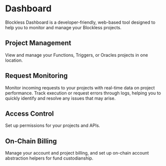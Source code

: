 # Dashboard

Blockless Dashboard is a developer-friendly, web-based tool designed to help you to monitor and manage your Blockless projects.

## Project Management

View and manage your Functions, Triggers, or Oracles projects in one location.

## Request Monitoring

Monitor incoming requests to your projects with real-time data on project performance. Track execution or request errors through logs, helping you to quickly identify and resolve any issues that may arise.

## Access Control

Set up permissions for your projects and APIs.

## On-Chain Billing

Manage your account and project billing, and set up on-chain account abstraction helpers for fund custodianship.
